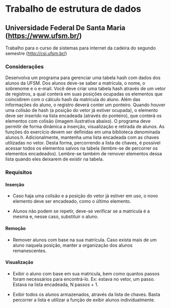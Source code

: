 # Trabalho de estrutura de dados
## Universidade Federal De Santa Maria (https://www.ufsm.br/)

Trabalho para o curso de sistemas para internet da cadeira do segundo semestre (http://csi.ufsm.br/) 

### Considerações

Desenvolva um programa para gerenciar uma tabela hash com dados dos alunos da UFSM. Dos
alunos deve-se saber a matrícula, o nome, o sobrenome e o e-mail. Você deve criar uma tabela
hash através de um vetor de registros, a qual conterá em suas posições ocupadas os
elementos que coincidirem com o cálculo hash da matricula do aluno. Além das informações
do aluno, o registro deverá conter um ponteiro. Quando houver uma colisão de hash (a
posição do vetor já estiver ocupada), o elemento deve ser inserido na lista encadeada (através
do ponteiro), que conterá os elementos com colisão (imagem ilustrativa abaixo). O programa
deve permitir de forma dinâmica a inserção, visualização e retirada de alunos. As funções do
exercício devem ser definidas em uma biblioteca denominada alunos.h. Adicionalmente,
mantenha uma lista encadeada com as chaves utilizadas no vetor. Desta forma, percorrendo a
lista de chaves, é possível acessar todos os elementos salvos na tabela (lembre-se de percorrer
os elementos encadeados). Lembre-se também de remover elementos dessa lista quando eles
deixarem de existir na tabela.

### Requisitos

#### Inserção
* Caso haja uma colisão e a posição do vetor já estiver em uso, o novo elemento deve ser
encadeado, como o último elemento.

* Alunos não podem se repetir, deve-se verificar se a matricula é a mesma e, nesse caso,
substituir o aluno.

#### Remoção

* Remover alunos com base na sua matrícula. Caso exista mais de um aluno naquela
posição, manter a organização dos alunos remanescentes.

#### Visualização
* Exibir o aluno com base em sua matricula, bem como quantos passos foram necessários
para encontrá-lo. Ex: estava no vetor, um passo. Estava na lista encadeada, N passos + 1.

* Exibir todos os alunos armazenados, através da lista de chaves. Basta percorrer a lista e
utilizar a função de exibir alunos individualmente.




